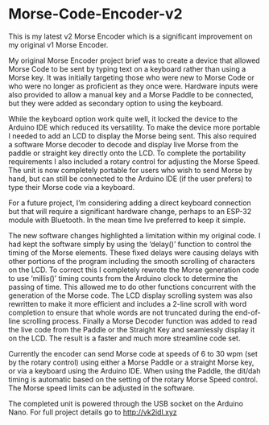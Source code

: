 # Morse-Code-Encoder-v2

This is my latest v2 Morse Encoder which is a significant improvement on my original v1 Morse Encoder.

My original Morse Encoder project brief was to create a device that allowed Morse Code to be sent by typing text on a keyboard rather than using a Morse key. It was initially targeting those who were new to Morse Code or who were no longer as proficient as they once were. Hardware inputs were also provided to allow a manual key and a Morse Paddle to be connected, but they were added as secondary option to using the keyboard.

While the keyboard option work quite well, it locked the device to the Arduino IDE which reduced its versatility. To make the device more portable I needed to add an LCD to display the Morse being sent. This also required a software Morse decoder to decode and display live Morse from the paddle or straight key directly onto the LCD. To complete the portability requirements I also included a rotary control for adjusting the Morse Speed. The unit is now completely portable for users who wish to send Morse by hand, but can still be connected to the Arduino IDE (if the user prefers) to type their Morse code via a keyboard.

For a future project, I’m considering adding a direct keyboard connection but that will require a significant hardware change, perhaps to an ESP-32 module with Bluetooth. In the mean time Ive preferred to keep it simple.

The new software changes highlighted a limitation within my original code. I had kept the software simply by using the ‘delay()’ function to control the timing of the Morse elements. These fixed delays were causing delays with other portions of the program including the smooth scrolling of characters on the LCD. To correct this I completely rewrote the Morse generation code to use ‘millis()’ timing counts from the Arduino clock to determine the passing of time. This allowed me to do other functions concurrent with the generation of the Morse code. The LCD display scrolling system was also rewritten to make it more efficient and includes a 2-line scroll with word completion to ensure that whole words are not truncated during the end-of-line scrolling process. Finally a Morse Decoder function was added to read the live code from the Paddle or the Straight Key and seamlessly display it on the LCD. The result is a faster and much more streamline code set.

Currently the encoder can send Morse code at speeds of 6 to 30 wpm (set by the rotary control) using either a Morse Paddle or a straight Morse key, or via a keyboard using the Arduino IDE. When using the Paddle, the dit/dah timing is automatic based on the setting of the rotary Morse Speed control. The Morse speed limits can be adjusted in the software.

The completed unit is powered through the USB socket on the Arduino Nano.
For full project details go to http://vk2idl.xyz
